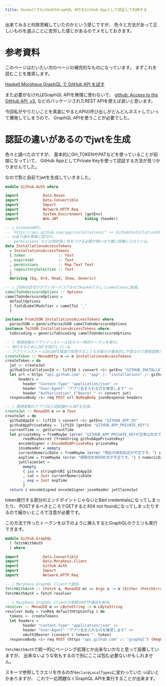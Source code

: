 ```yaml
---
title: HaskellでGitHubのGraphQL APIをGitHub Appとして認証して利用する
---
```


出来てみると何故苦戦していたのかという感じですが、
色々と方法があって正しいものを選ぶことに苦労した感じがあるのでメモしておきます。

# 参考資料

このページはだいたい次のページの補完的なものになっています。
まずこれを読むことを推奨します。

[Haskell Morpheus GraphQL で GitHub API を試す](https://matsubara0507.github.io/posts/2021-12-09-use-morpheus-graphql-for-github.html)

また必要がなければGraphQL APIを無理に使わないで、
[github: Access to the GitHub API, v3.](https://hackage.haskell.org/package/github)
などのパッケージされたREST APIを使えば良いと思います。

今回私がやりたいことを素直にやるとAPIの呼び出しがどんどんネストしていって爆発してしまうので、
GraphQL APIを使うことが必要でした。

# 認証の違いがあるのでjwtを生成

色々と調べたのですが、
基本的にGH_TOKENやPATなどを使っていることが前提になっていて、
GitHub AppとしてPrivate Keyを使って認証する方法が見つかりませんでした。

なので割と自前でjwtを生成していきました。

~~~hs
module Github.Auth where

import           Data.Aeson
import           Data.Convertible
import           Import
import           Network.HTTP.Req
import           System.Environment (getEnv)
import           Web.JWT            hiding (header)

-- | GitHubのAPI、
-- `https://api.github.com/app/installations/" ++ GithubInstallationId ++ "/access_tokens`
-- の返り値を簡単に型付け。
-- `permissions`などは現状強く気をつける必要が無いので雑に辞書に入れている。
data InstallationsAccessTokens
  = InstallationsAccessTokens
  { token               :: Text
  , expiresAt           :: Text
  , permissions         :: Map Text Text
  , repositorySelection :: Text
  }
  deriving (Eq, Ord, Read, Show, Generic)

-- | JSONの区切りがアンダースコアなのでHaskellらしくcamelCaseに変換。
camelToUnderscoreOptions :: Options
camelToUnderscoreOptions =
  defaultOptions
  { fieldLabelModifier = camelTo2 '_'
  }

instance FromJSON InstallationsAccessTokens where
  parseJSON = genericParseJSON camelToUnderscoreOptions
instance ToJSON InstallationsAccessTokens where
  toEncoding = genericToEncoding camelToUnderscoreOptions

-- | 環境変数のアプリインストールIDから一時的トークンを発行。
-- 発行するためにJWTを発行している。
-- アプリインストールIDはAPI経由で取得することも可能だが基本的に不変なので環境変数から取っている。
createToken :: MonadHttp m => m InstallationsAccessTokens
createToken = do
  jwt <- createJwt
  githubInstallationId <- liftIO $ convert <$> getEnv "GITHUB_INSTALLATION_ID"
  let url = https "api.github.com" /: "app" /: "installations" /: githubInstallationId /: "access_tokens"
      headers =
        header "Content-Type" "application/json" <>
        header "User-Agent" "アプリ名を入れるのを推奨します" <>
        header "Authorization" ("Bearer " <> convert jwt)
  responseBody <$> req POST url NoReqBody jsonResponse headers

-- | 環境変数のアプリIDと認証鍵からJWTを生成。
createJwt :: MonadIO m => m Text
createJwt = do
  githubAppId <- liftIO $ convert <$> getEnv "GITHUB_APP_ID"
  githubAppPrivateKey <- liftIO (getEnv "GITHUB_APP_PRIVATE_KEY")
  currentTime <- getCurrentTime
  let privateKey = fromMaybe (error "GITHUB_APP_PRIVATE_KEYが正常な形式ではありません。") $
        readRsaSecret (fromString githubAppPrivateKey)
      encodeSigner = EncodeRSAPrivateKey privateKey
      joseHeader = mempty
      currentNumericDate = fromMaybe (error "現在の時刻形式が不正です。") $ numericDate $ convert currentTime
      expTime = fromMaybe (error "期限切れ時刻形式が不正です。") $ numericDate $ convert currentTime + 600
      jwtClaimsSet =
        mempty
        { iss = stringOrURI githubAppId
        , iat = Just currentNumericDate
        , exp = Just expTime
        }
  return $ encodeSigned encodeSigner joseHeader jwtClaimsSet
~~~

token発行する部分のエンドポイントじゃないとBad credentialsになってしまったり、
POSTするべきところでGETすると404 not foundになってしまったりするので細かいところで注意が必要です。

この方法で作ったトークンを以下のように挿入するとGraphQLのクエリも実行できます。

~~~hs
module Github.GraphQL
  ( fetchWithAuth
  ) where

import           Data.Convertible
import           Data.Morpheus.Client
import           Github.Auth
import           Import
import           Network.HTTP.Req

-- | Morpheus GraphQL Clientで通信。
fetchWithAuth :: (Fetch a, MonadIO m) => Args a -> m (Either (FetchError a) a)
fetchWithAuth = fetch resolver

-- | Morpheus GraphQL Clientの実際のHTTP通信を解決。
resolver :: MonadIO m => LByteString -> m LByteString
resolver body = runReq defaultHttpConfig $ do
  tokens <- createTokens
  let headers =
        header "Content-Type" "application/json" <>
        header "User-Agent" "アプリ名を入れるのを推奨します" <>
        oAuth2Bearer (convert $ tokens ^. token)
  responseBody <$> req POST (https "api.github.com" /: "graphql") (ReqBodyLbs body) lbsResponse headers
~~~

`fetchWithAuth`で統一的にページング処理とか出来ないかなと思って設置していますが、
出来ないような気もするので別にここは包む必要ないかもしれません。

スキーマ参照してクエリを作るのが`declareLocalTypes`に変わっていたっぽいとかありますが、
これで一応問題なくGraphQL APIを実行することが出来ます。
